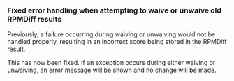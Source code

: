 ### Fixed error handling when attempting to waive or unwaive old RPMDiff results

Previously, a failure occurring during waiving or unwaiving would not be handled
properly, resulting in an incorrect score being stored in the RPMDiff result.

This has now been fixed. If an exception occurs during either waiving or
unwaiving, an error message will be shown and no change will be made.

